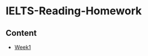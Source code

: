 # **IELTS-Reading-Homework**
## **Content**
- [Week1](https://github.com/Zheyu-Ding/IELTS-Reading-Homework/blob/main/IELTS_Reading_Week_1_Homework.md)
